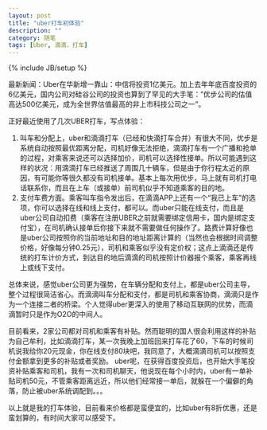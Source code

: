 ```yaml
---
layout: post
title: "uber打车初体验"
description: ""
category: 随笔
tags: [Uber, 滴滴，打车]
---
```

{% include JB/setup %}

最新新闻：Uber在华新增一靠山：中信将投资1亿美元。加上去年年底百度投资的6亿美元，国内公司对硅谷公司的投资也算到了罕见的大手笔：”优步公司的估值高达500亿美元，成为全世界估值最高的非上市科技公司之一”。

正好最近使用了几次UBER打车，写点体验：

1. 叫车和分配上，uber和滴滴打车（已经和快滴打车合并）有很大不同，优步是系统自动按照最优距离分配，司机好像无法拒绝，滴滴打车有一个广播和抢单的过程，对乘客来说还可以选择加价，司机可以选择性接单。所以可能遇到这样的状况：用滴滴打车已经推送了周围几十辆车，但是由于你行程太近的原因，有可能你等很久都没有司机接单。基本上每次用优步，马上就有司机打电话联系你，而且在上车（或接单）前司机似乎不知道乘客的目的地。
2. 支付车费方面。乘客叫车指令发出后，在滴滴APP上还有一个“我已上车”的选项，你可以选择在线和线上支付，都可以。而uber只能在线支付，而且是uber公司自动扣费（乘客在注册UBER之前就需要绑定信用卡，国内是绑定支付宝），在司机确认接单后你接下来就不需要做任何操作了。路费计算好像也是uber公司按照你的当前地址和目的地址距离计算的（当然也会根据时间调整价格，好像每分钟0.25元），司机和乘客似乎没有定价权；这点上滴滴还是传统的打车计价方式，到达目的地后滴滴的司机按照计价器报个乘客，乘客再线上或线下支付。

总体来说，感觉uber公司更为强势，在车辆分配和支付上，都是uber公司主导，整个过程很简洁省心。而滴滴叫车分配和支付，都是司机和乘客协商，滴滴只是作为一个连接二者的桥梁。个人觉得uber更深入的使用了移动互联网的优势，而滴滴暂时只是作为O2O的中间人。

目前看来，2家公司都对司机和乘客有补贴。然而聪明的国人很会利用这样的补贴为自己牟利，比如滴滴打车，某一次我晚上加班回来打车花了60，下车的时候司机说我给你20元现金，你在线支付80块吧，我同意了，大概滴滴司机可以按照支付金额拿到更多的补贴或者奖励。
uber呢，在获得百度投资后，也开始大手笔投资补贴乘客和司机，我有一次和司机聊天，他说现在每个小时内，uber有一单补贴司机50元，不管乘客距离远近，所以他们经常接一单后，就躲在一个偏僻的角落，防止被uber系统调配到。。。

以上就是我的打车体验，目前看来价格都是蛮便宜的，比如uber有8折优惠，还是蛮划算的，有时间大家可以感受下。










